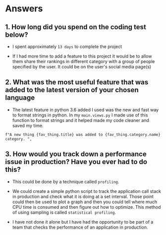 # Answers

## 1. How long did you spend on the coding test below?

* I spent approximately `13 days` to complete the project


* If I had more time to add a feature to this project it would be 
to allow them share their rankings in different category with a group of people specified by 
the user. It could be on the user's social media page(s)

## 2. What was the most useful feature that was added to the latest version of your chosen language

* The latest feature in python 3.6 added I used was the new and fast way to format
strings in python. 
In my  `main.views.py` I made use of this function to format strings 
and it helped made my code cleaner and saved my time.

`f"A new thing {fav_thing.title} was added to {fav_thing.category.name} category. ",`

## 3. How would you track down a performance issue in production? Have you ever had to do this?

* This could be done by a technique called `profiling`. 
* We could create a simple python script to track the application call stack in production and check what it is doing at a set interval.
Those point could then be used to plot a graph and then you could tell where much CPU time is consumed and then figure out how to optimize.
This method of using sampling is called `statistical profiling`. 

* I have not done it alone but I have had the opportunity to be part of a team that checks the performance of an application in production.

